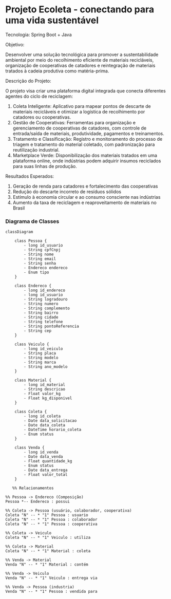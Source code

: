 # Projeto Ecoleta -  conectando para uma vida sustentável #

Tecnologia: Spring Boot + Java

Objetivo:

 Desenvolver uma solução tecnológica para promover a sustentabilidade ambiental 
por meio do recolhimento eficiente de materiais recicláveis, organização de 
cooperativas de catadores e reintegração de materiais tratados à cadeia produtiva 
como matéria-prima.

Descrição do Projeto:

 O projeto visa criar uma plataforma digital integrada que conecta diferentes agentes 
do ciclo de reciclagem:

1. Coleta Inteligente: Aplicativo para mapear pontos de descarte de materiais 
recicláveis e otimizar a logística de recolhimento por catadores ou cooperativas.
2. Gestão de Cooperativas: Ferramentas para organização e gerenciamento 
de cooperativas de catadores, com controle de entrada/saída de materiais, 
produtividade, pagamentos e treinamentos.
3. Tratamento e Classificação: Registro e monitoramento do processo de triagem 
e tratamento do material coletado, com padronização para reutilização 
industrial.
4. Marketplace Verde: Disponibilização dos materiais tratados em uma 
plataforma online, onde indústrias podem adquirir insumos reciclados para suas 
linhas de produção.

Resultados Esperados:

1. Geração de renda para catadores e fortalecimento das cooperativas
2. Redução do descarte incorreto de resíduos sólidos
3. Estímulo à economia circular e ao consumo consciente nas indústrias
4. Aumento da taxa de reciclagem e reaproveitamento de materiais no Brasil


### Diagrama de Classes ###
```mermaid
classDiagram

    class Pessoa {
        - long id_usuario
        - String cpfCnpj
        - String nome
        - String email
        - String senha
        - Endereco endereco
        - Enum tipo
    }

    class Endereco {
        - long id_endereco
        - long id_usuario
        - String logradouro
        - String numero
        - String complemento
        - String bairro
        - String cidade
        - String telefone
        - String pontoReferencia
        - String cep
    }

    class Veiculo {
        - long id_veiculo
        - String placa
        - String modelo
        - String marca
        - String ano_modelo
    }

    class Material {
        - long id_material
        - String descricao
        - Float valor_kg
        - Float kg_disponivel
    }

    class Coleta {
        - long id_coleta
        - Date data_solicitacao
        - Date data_coleta
        - DateTime horario_coleta
        - Enum status
    }

    class Venda {
        - long id_venda
        - Date data_venda
        - Float quantidade_kg
        - Enum status
        - Date data_entrega
        - Float valor_total
    }

   %% Relacionamentos

%% Pessoa -> Endereco (Composição)
Pessoa *-- Endereco : possui

%% Coleta -> Pessoa (usuário, colaborador, cooperativa)
Coleta "N" -- * "1" Pessoa : usuario
Coleta "N" -- * "1" Pessoa : colaborador
Coleta "N" -- * "1" Pessoa : cooperativa

%% Coleta -> Veiculo
Coleta "N" -- * "1" Veiculo : utiliza

%% Coleta -> Material
Coleta "N" -- * "1" Material : coleta

%% Venda -> Material
Venda "N" -- * "1" Material : contém

%% Venda -> Veiculo
Venda "N" -- * "1" Veiculo : entrega via

%% Venda -> Pessoa (industria)
Venda "N" -- * "1" Pessoa : vendida para
```
